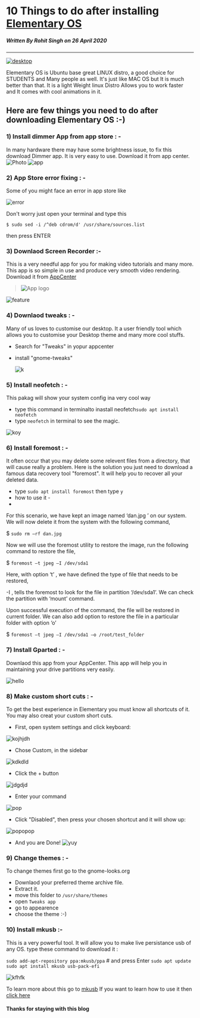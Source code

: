 # 10 Things to do after installing [Elementary OS](https://elementary.io/)
 #####  Written By Rohit Singh on 26 April 2020
---

[![desktop](https://elementary.io/images/screenshots/desktop.jpg)](https://youtu.be/XS6sPxcYd5Q)

Elementary OS is Ubuntu base great LINUX distro, a good choice for STUDENTS and Many people as well. It's just like MAC OS but It is much better than that. It is a light Weight linux Distro Allows you to work faster and It comes with cool animations in it.
## Here are few things you need to do after downloading Elementary OS :-)

### 1) Install dimmer App from app store : -
In many hardware there may have some brightness issue, to fix this download Dimmer app. It is very easy to use. Download it from app center.
![Photo](https://appstream.elementary.io/appcenter/media/bionic/com/github/panosx2.brightness/2FFAC77CF086C249EA237A5F986AA037/screenshots/image-1_orig.png)
![app](https://appstream.elementary.io/appcenter/media/bionic/com/github/panosx2.brightness/2FFAC77CF086C249EA237A5F986AA037/icons/64x64/com.github.panosx2.brightness_com.github.panosx2.brightness.png)

### 2) App Store error fixing : -

Some of you might face an error in app store like 

![error](https://i.stack.imgur.com/uG4SU.jpg)

Don't worry just open your terminal and type this 

`$ sudo sed -i /^deb cdrom/d' /usr/share/sources.list`

then press ENTER 

### 3) Downlaod Screen Recorder :-
This is a very needful app for you for making video tutorials and many more.
This app is so simple in use and produce very smooth video rendering. Download it from [AppCenter](https://appcenter.elementary.io/)

>![App logo](https://appstream.elementary.io/appcenter/media/bionic/com/github/mohelm97.screenrecorder/98E144B73F6A64B11A5EB68D9EB14B4F/icons/64x64/com.github.mohelm97.screenrecorder_com.github.mohelm97.screenrecorder.png)

![feature](https://appstream.elementary.io/appcenter/media/bionic/com/github/mohelm97.screenrecorder/98E144B73F6A64B11A5EB68D9EB14B4F/screenshots/image-1_orig.png)

### 4) Downlaod tweaks : -
Many of us loves to customise our desktop. It a user friendly tool which allows you to customise your Desktop theme and many more cool stuffs.
* Search for "Tweaks" in yopur appcenter
* install "gnome-tweaks"

   ![k](https://quassy.github.io/elementary-apps/img/windows/elementary%20Tweaks.png)
### 5) Install neofetch : -
This pakag will show your system config ina very cool way
* type this command in terminalto inastall neofetch`sudo apt install neofetch`
* type `neofetch` in terminal to see the magic.

![koy](https://scontent-yyz1-1.cdninstagram.com/v/t51.2885-15/e35/s1080x1080/89612632_138604687537451_3064781092810853025_n.jpg?_nc_ht=scontent-yyz1-1.cdninstagram.com&amp;_nc_cat=111&amp;_nc_ohc=WXeBrFUHaCAAX-48MSD&amp;oh=513c6fd9e61ca9186e15d88f4d9facd8&amp;oe=5ECCFA5E)

### 6) Install foremost : -
It often occur that you may delete some relevent files from a directory, that will cause really a problem. Here is the solution you just need to download a famous data recovery tool "foremost". It will help you to recover all your deleted data.
* type `sudo apt install foremost` then type `y`
* how to use it - 
* 
 For this scenario, we have kept an image named ‘dan.jpg ’ on our system. We will now delete it from the system with the following command,

$ `sudo rm –rf dan.jpg`

Now we will use the foremost utility to restore the image, run the following command to restore the file,

$  `foremost –t jpeg –I /dev/sda1`

Here, with option ‘t’ , we have defined the type of file that needs to be restored,

-I , tells the foremost to look for the file in partition ‘/dev/sda1’. We can check the partition with ‘mount’ command.

Upon successful execution of the command, the file will be restored in current folder. We can also add option to restore the file in a particular folder with option ‘o’

$ `foremost –t jpeg –I /dev/sda1 –o /root/test_folder`
  
### 7) Install Gparted : -
Downlaod this app from your AppCenter. This app will help you in maintaining your drive partitions very easily.




![hello](https://linuxhint.com/wp-content/uploads/2018/12/7-24.png)

### 8) Make custom short cuts : -
To get the best experience in Elementary you must know all shortcuts of it. You may also creat your custom short cuts.
* First, open system settings and click keyboard:

![kojhjdh](https://i.stack.imgur.com/lHbNs.png)

* Chose Custom, in the sidebar

![kdkdld](https://i.stack.imgur.com/OKGdN.png)

* Click the + button

![jdgdjd](https://i.stack.imgur.com/efPO4.png)

* Enter your command

![pop](https://i.stack.imgur.com/r0l8B.png)

* Click "Disabled", then press your chosen shortcut and it will show up:

![popopop](https://i.stack.imgur.com/RBvDj.png)
* And you are Done!
![yuy](https://i.stack.imgur.com/jeN3u.png)

### 9) Change themes : -
To change themes first go to the gnome-looks.org
* Downlaod your preferred theme archive file.
* Extract it.
* move this folder to `/usr/share/themes`
* open `Tweaks app`
* go to appearence 
* choose the theme :-)

### 10) Install mkusb :-
This is a very powerful tool. It will allow you to make live persistance usb of any OS.
type these command to download it :

`sudo add-apt-repository ppa:mkusb/ppa`  # and press Enter
`sudo apt update`
`sudo apt install mkusb usb-pack-efi`

![kfhfk](https://help.ubuntu.com/community/mkusb/artwork?action=AttachFile&amp;do=get&amp;target=mkusb128.png)

To learn more about this go to [mkusb](https://help.ubuntu.com/community/mkusb)
If you want to learn how to use it then [click here](https://youtu.be/ScCUDX5gtRw)
#### Thanks for staying with this blog




